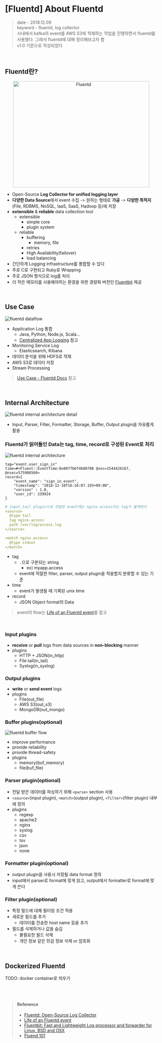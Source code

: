 # [Fluentd] About Fluentd
> date - 2018.12.09  
> keyword - fluentd, log collector  
> 사내에서 kafka의 event를 AWS S3에 적제하는 작업을 진행하면서 fluentd를 사용했다. 그래서 fluentd에 대해 정리해보고자 함  
> v1.0 기준으로 작성되었다  

<br>

## Fluentd란?
<div align="center">
<img src="./images/fluentd.png" alt="Fluentd" width="450" height="350"/>
</div>

* Open-Source **Log Collector for unified logging layer**
* **다양한 Data Source**에서 event 수집 -> 원하는 형태로 **가공** -> **다양한 목적지**(File, RDBMS, NoSQL, IaaS, SaaS, Hadoop 등)에 저장
* **extensible** & **reliable** data collection tool
  * extensible
    * simple core
    * plugin system
  * reliable
    * buffering
      * memory, file
    * retries
    * High Availability(failover)
    * load balancing
* 간단하게 Logging Infrastructure를 통합할 수 있다
* 주로 C로 구현되고 Ruby로 Wrapping
* 주로 JSON 형식으로 log를 처리
* 더 적은 메모리를 사용해야하는 환경을 위한 경량화 버전인 [Fluentbit](https://github.com/fluent/fluent-bit) 제공


<br>

## Use Case
![fluentd dataflow](./images/fluentd_dataflow.png)

* Application Log 통합
  * Java, Python, Node.js, Scala...
  * [Centralized App Logging](https://docs.fluentd.org/v1.0/categories/logging-from-apps) 참고
* Monitoring Service Log
  * Elasticsearch, Kibana
* 데이터 분석을 위해 HDFS로 적재
* AWS S3로 데이터 저장
* Stream Processing

> [Use Case - Fluentd Docs](https://docs.fluentd.org/v1.0/categories/logging-from-apps) 참고


<br>

## Internal Architecture
![fluentd internal architecture detail](./images/fluentd_internal_architecture_detail.png)
* Input, Parser, Filter, Formatter, Storage, Buffer, Output plugin을 자유롭게 활용

### Fluentd가 읽어들인 Data는 tag, time, record로 구성된 Event로 처리
![fluentd internal architecture](./images/fluentd_internal_architecture.png)

```
tag="event.user_sign_in" 
time=#<Fluent::EventTime:0x007fb6f4b80788 @sec=1544426167, @nsec=575908560> 
record={
    "event_name": "sign_in_event",
    "timestamp": "2018-12-10T16:16:07.193+09:00",
    "version" : 1.0,
    "user_id": 239924
}
```
```yaml
# input_tail plugin으로 전달된 event에는 nginx.access라는 tag가 붙게된다
<source>
  @type tail
  tag nginx.access
  path /var/log/access.log
</source>

<match nginx.access>
  @type stdout
</match>
```
* tag
  * `.`으로 구분되는 string
    * ex) myapp.access
  * event에 적절한 filter, parser, output plugin을 적용할지 분류할 수 있는 기준
* time
  * event가 발생될 때 기록된 unix time
* record
  * JSON Object format의 Data

> event의 flow는 [Life of an Fluentd event](https://www.slideshare.net/tamuraaa/life-of-an-fluentd-event?ref=https://docs.fluentd.org/v0.12/articles/config-file)를 참고


<br>

### Input plugins
* **receive** or **pull** logs from data sources in **non-blocking** manner
* plugins
  * HTTP + JSON(in_http)
  * File tail(in_tail)
  * Syslog(in_syslog)

### Outpul plugins
* **write** or **send event** logs
* plugins
  * File(out_file)
  * AWS S3(out_s3)
  * MongoDB(out_mongo)

### Buffer plugins(optional)
![fluentd buffer flow](./images/fulentd_buffer_flow.png)

* improve performance
* provide reliability
* provide thread-safety
* plugins
  * memory(buf_memory)
  * file(buf_file)

### Parser plugin(optional)
* 전달 받은 데이터를 파싱하기 위해 `<parse>` section 사용
* `<source>`(input plugin), `<match>`(output plugin), `<filter>`(filter plugin) 내부에 정의
* plugins
  * regexp
  * apache2
  * nginx
  * syslog
  * csv
  * tsv
  * json
  * none

### Formatter plugin(optional)
* output plugin을 사용시 저장될 data format 정의
* input에서 parser로 format에 맞게 읽고, output에서 formatter로 format에 맞게 쓴다

### Filter plugin(optional)
* 특정 필드에 대해 필터링 조건 적용
* 새로운 필드를 추가
  * 데이터를 전송한 host name 등을 추가
* 필드를 삭제하거나 값을 숨김
  * 불필요한 필드 삭제
  * 개인 정보 같은 민감 정보 삭제 or 암호화


<br>

## Dockerized Fluentd
TODO: docker container로 띄우기


<br><br>

> #### Reference
> * [Fluentd: Open-Source Log Collector](https://github.com/fluent/fluentd/)
> * [Life of an Fluentd event](https://www.slideshare.net/tamuraaa/life-of-an-fluentd-event?ref=https://docs.fluentd.org/v0.12/articles/config-file)
> * [Fluentbit: Fast and Lightweight Log processor and forwarder for Linux, BSD and OSX](https://github.com/fluent/fluent-bit)
> * [Fluend 101](https://www.slideshare.net/tagomoris/fluentd-101)
